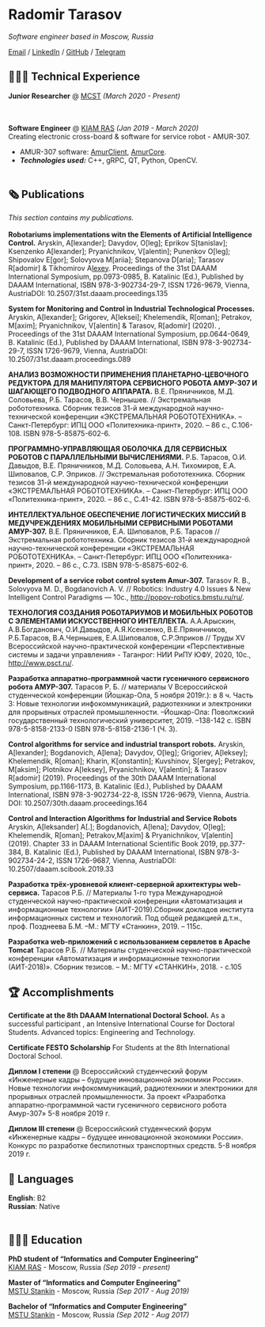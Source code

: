 # Radomir Tarasov

_Software engineer based in Moscow, Russia_ <br>

[Email](mailto:radtarasov@gmail.com) / [LinkedIn](https://www.linkedin.com/in/radtarasov/) / [GitHub](https://github.com/ARDev1161/) / [Telegram](https://t.me/su_tuxracer)

## 👩🏼‍💻 Technical Experience

**Junior Researcher** @ [MCST](https://mcst.ru/) _(March 2020 - Present)_ <br>
<br><br>

**Software Engineer** @ [KIAM RAS](https://keldysh.ru/) _(Jan 2019 - March 2020)_ <br>
Creating electronic cross-board & software for service robot - AMUR-307.
  - AMUR-307 software: [AmurClient](https://github.com/ARDev1161/AmurClient), [AmurCore](https://github.com/ARDev1161/AmurCore).
  - **_Technologies used:_** C++, gRPC, QT, Python, OpenCV.
<br><br>
    
## 🗞 Publications

_This section contains my publications._
<br><br>
**Robotariums  implementations  witn  the  Elements  of  Artificial Intelligence  Control.** Aryskin,  A[lexander];  Davydov,  O[leg];  Eprikov  S[tanislav];  Ksenzenko A[lexander]; Pryanichnikov, V[alentin]; Punenkov O[leg]; Shipovalov E[gor]; Solovyova M[ariia]; Stepanova D[aria]; Tarasov  R[adomir]  &  Tikhomirov  A[lexey](2020).  Proceedings  of  the  31st  DAAAM  International  Symposium,  pp.0973-0985,  B.  Katalinic  (Ed.), Published by DAAAM International, ISBN 978-3-902734-29-7, ISSN 1726-9679, Vienna, AustriaDOI: 10.2507/31st.daaam.proceedings.135 <br>

**System  for  Monitoring  and  Control  in  Industrial Technological Processes.** Aryskin, A[lexander]; Grigorev, A[leksei]; Khelemendik, R[oman]; Petrakov, M[axim];  Pryanichnikov,  V[alentin]  &  Tarasov,  R[adomir]  (2020).  , Proceedings of the 31st DAAAM International Symposium, pp.0644-0649, B. Katalinic (Ed.), Published by DAAAM International, ISBN 978-3-902734-29-7, ISSN 1726-9679, Vienna, AustriaDOI: 10.2507/31st.daaam.proceedings.089 <br>

**АНАЛИЗ ВОЗМОЖНОСТИ ПРИМЕНЕНИЯ ПЛАНЕТАРНО-ЦЕВОЧНОГО РЕДУКТОРА ДЛЯ МАНИПУЛЯТОРА СЕРВИСНОГО РОБОТА АМУР-307 И ШАГАЮЩЕГО ПОДВОДНОГО АППАРАТА.**
В.Е. Пряничников, М.Д. Соловьева, Р.Б. Тарасов, В.В. Чернышев. // Экстремальная робототехника. Сборник тезисов     31-й международной научно-технической конференции  «ЭКСТРЕМАЛЬНАЯ РОБОТОТЕХНИКА».  –  Санкт-Петербург: ИПЦ ООО «Политехника-принт», 2020. – 86 с., С.106-108. ISBN 978-5-85875-602-6. <br>

**ПРОГРАММНО-УПРАВЛЯЮЩАЯ ОБОЛОЧКА ДЛЯ СЕРВИСНЫХ РОБОТОВ С ПАРАЛЛЕЛЬНЫМИ ВЫЧИСЛЕНИЯМИ.** Р.Б. Тарасов, О.И. Давыдов, В.Е. Пряничников, М.Д. Соловьева, А.Н. Тихомиров, Е.А. Шиповалов, С.Р. Эприков. // Экстремальная робототехника. Сборник тезисов     31-й международной научно-технической конференции  «ЭКСТРЕМАЛЬНАЯ РОБОТОТЕХНИКА».  –  Санкт-Петербург: ИПЦ ООО «Политехника-принт», 2020. – 86 с., С.41-42. ISBN 978-5-85875-602-6. <br>

**ИНТЕЛЛЕКТУАЛЬНОЕ ОБЕСПЕЧЕНИЕ ЛОГИСТИЧЕСКИХ МИССИЙ В МЕДУЧРЕЖДЕНИЯХ МОБИЛЬНЫМИ СЕРВИСНЫМИ РОБОТАМИ АМУР-307.** В.Е. Пряничников, Е.А. Шиповалов, Р.Б. Тарасов // Экстремальная робототехника. Сборник тезисов     31-й международной научно-технической конференции  «ЭКСТРЕМАЛЬНАЯ РОБОТОТЕХНИКА».  –  Санкт-Петербург: ИПЦ ООО «Политехника-принт», 2020. – 86 с., С.73. ISBN 978-5-85875-602-6. <br>
  
**Development of a service robot control system Amur-307.** Tarasov R. B., Solovyova M. D., Bogdanovich A. V. // Robotics: Industry 4.0 Issues & New Intelligent Control Paradigms — 10с., http://popov-robotics.bmstu.ru/ru/. <br>

**ТЕХНОЛОГИЯ СОЗДАНИЯ РОБОТАРИУМОВ И МОБИЛЬНЫХ РОБОТОВ С ЭЛЕМЕНТАМИ ИСКУССТВЕННОГО ИНТЕЛЛЕКТА.** А.А.Арыскин, А.В.Богданович, О.И.Давыдов, А.Я.Ксензенко, В.Е.Пряничников, Р.Б.Тарасов, В.А.Чернышев, Е.А.Шиповалов, С.Р.Эприков // Труды XV Всероссийской научно-практической конференции  «Перспективные системы и задачи управления» - Таганрог: НИИ РиПУ ЮФУ, 2020, 10с., http://www.psct.ru/. <br>

**Разработка аппаратно-программной части гусеничного сервисного робота АМУР-307.** Тарасов Р. Б. // материалы V Всероссийской студенческой конференции (Йошкар-Ола, 5 ноября 2019г.): в 8 ч. Часть 3: Новые технологии инфокоммуникаций, радиотехники и электроники для прорывных отраслей промышленности. –Йошкар-Ола: Поволжский государственный технологический университет, 2019. –138-142 с. ISBN 978-5-8158-2133-0 ISBN 978-5-8158-2136-1 (Ч. 3). <br>

**Control algorithms for service and industrial transport robots.** Aryskin, A[lexander]; Bogdanovich, A[lena]; Davydov, O[leg]; Grigoriev, A[leksey]; Khelemendik, R[oman]; Kharin, K[onstantin]; Kuvshinov, S[ergey]; Petrakov, M[aksim]; Plotnikov A[leksey], Pryanichnikov, V[alentin]; & Tarasov R[adomir] (2019). Proceedings of the 30th DAAAM International Symposium, pp.1166-1173, B. Katalinic (Ed.), Published by DAAAM International, ISBN 978-3-902734-22-8, ISSN 1726-9679, Vienna, Austria. DOI: 10.2507/30th.daaam.proceedings.164 <br>

**Control and Interaction Algorithms for Industrial and Service Robots** Aryskin, A[leksander] A[.]; Bogdanovich, A[lena]; Davydov, O[leg]; Khelemendik, R[oman]; Petrakov,M[axim] & Pryanichnikov, V[alentin] (2019). Chapter 33 in DAAAM International Scientific Book 2019, pp.377-384, B. Katalinic (Ed.), Published by DAAAM International, ISBN 978-3-902734-24-2, ISSN 1726-9687, Vienna, AustriaDOI: 10.2507/daaam.scibook.2019.33 <br>
   
**Разработка трёх-уровневой клиент-серверной архитектуры web-сервиса.** Тарасов Р.Б. // Материалы 1-го тура Международной студенческой научно-практической конференции «Автоматизация и информационные технологии» (АИТ-2019).Сборник докладов института информационных систем и технологий. Под общей редакцией д.т.н., проф. Позднеева Б.М. –М.: МГТУ «Станкин», 2019. – 115с. <br>
   
**Разработка web-приложений с использованием сервлетов в Apache Tomcat** Тарасов Р.Б. // Материалы студенческой научно-практической конференции «Автоматизация и информационные технологии (АИТ-2018)». Сборник тезисов. – М.: МГТУ «СТАНКИН», 2018. - с.105 <br>

  
## 🏆 Accomplishments
**Certificate at the 8th DAAAM International Doctoral School.** As a successful participant , an Intensive International Course for Doctoral Students. Advanced topics: Engineering and Technology. <br>

**Certificate FESTO Scholarship** For Students at the 8th International Doctoral School. <br>

**Диплом I степени** @ Всероссийский студенческий форум «Инженерные кадры – будущее инновационной экономики России». Новые технологии инфокоммуникаций, радиотехники и электроники для прорывных отраслей промышленности. За проект «Разработка аппаратно-программной части гусеничного сервисного робота Амур-307» 5-8 ноября 2019 г. <br>

**Диплом III степени** @ Всероссийский студенческий форум «Инженерные кадры – будущее инновационной экономики России». Конкурс по разработке беспилотных транспортных средств. 5-8 ноября 2019 г. <br>

## 💬 Languages

**English**: B2 <br>
**Russian**: Native
<br><br>

## 👩🏼‍🎓 Education

**PhD student of “Informatics and Computer Engineering”**<br>
[KIAM RAS](https://keldysh.ru/) - Moscow, Russia _(Sep 2019 - present)_ <br>

**Master of “Informatics and Computer Engineering”**<br>
[MSTU Stankin](https://stankin.ru/) - Moscow, Russia _(Sep 2017 - Aug 2019)_ <br>

**Bachelor of “Informatics and Computer Engineering”**<br>
[MSTU Stankin](https://stankin.ru/) - Moscow, Russia _(Sep 2012 - Aug 2017)_ <br>

